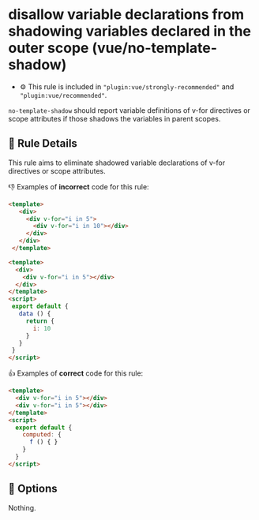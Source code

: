 # disallow variable declarations from shadowing variables declared in the outer scope (vue/no-template-shadow)

- :gear: This rule is included in `"plugin:vue/strongly-recommended"` and `"plugin:vue/recommended"`.

`no-template-shadow` should report variable definitions of v-for directives or scope attributes if those shadows the variables in parent scopes.

## :book: Rule Details

This rule aims to eliminate shadowed variable declarations of v-for directives or scope attributes.

:-1: Examples of **incorrect** code for this rule:

```html
<template>
   <div>
     <div v-for="i in 5">
       <div v-for="i in 10"></div>
     </div>
   </div>
 </template>
 ```

 ```html
<template>
   <div>
     <div v-for="i in 5"></div>
   </div>
 </template>
<script>
  export default {
    data () {
      return {
        i: 10
      }
    }
  }
</script>
 ```

:+1: Examples of **correct** code for this rule:

```html
<template>
  <div v-for="i in 5"></div>
  <div v-for="i in 5"></div>
</template>
<script>
  export default {
    computed: {
      f () { }
    }
  }
</script>
```

## :wrench: Options

Nothing.
